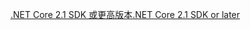 [<span data-ttu-id="4c504-101">.NET Core 2.1 SDK 或更高版本</span><span class="sxs-lookup"><span data-stu-id="4c504-101">.NET Core 2.1 SDK or later</span></span>](https://www.microsoft.com/net/download/all)

